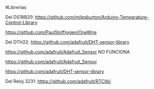 #Librerias

Del DS18B20:
https://github.com/milesburton/Arduino-Temperature-Control-Library

https://github.com/PaulStoffregen/OneWire

Del DTH22:
https://github.com/adafruit/DHT-sensor-library

https://github.com/adafruit/Adafruit_Sensor NO FUNCIONA

https://github.com/adafruit/Adafruit_Sensor

https://github.com/adafruit/DHT-sensor-library

Del Reloj 3231:
https://github.com/adafruit/RTClib/

